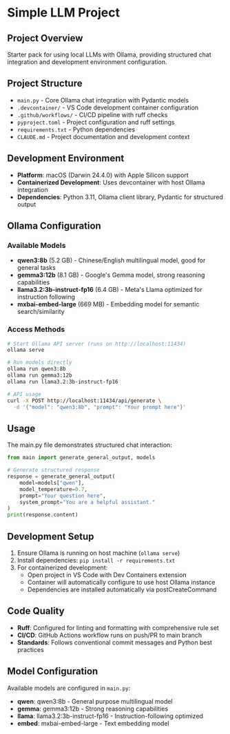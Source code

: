 # Simple LLM Project

## Project Overview
Starter pack for using local LLMs with Ollama, providing structured chat integration and development environment configuration.

## Project Structure
- `main.py` - Core Ollama chat integration with Pydantic models
- `.devcontainer/` - VS Code development container configuration  
- `.github/workflows/` - CI/CD pipeline with ruff checks
- `pyproject.toml` - Project configuration and ruff settings
- `requirements.txt` - Python dependencies
- `CLAUDE.md` - Project documentation and development context

## Development Environment
- **Platform**: macOS (Darwin 24.4.0) with Apple Silicon support
- **Containerized Development**: Uses devcontainer with host Ollama integration
- **Dependencies**: Python 3.11, Ollama client library, Pydantic for structured output

## Ollama Configuration
### Available Models
- **qwen3:8b** (5.2 GB) - Chinese/English multilingual model, good for general tasks
- **gemma3:12b** (8.1 GB) - Google's Gemma model, strong reasoning capabilities
- **llama3.2:3b-instruct-fp16** (6.4 GB) - Meta's Llama optimized for instruction following
- **mxbai-embed-large** (669 MB) - Embedding model for semantic search/similarity

### Access Methods
```bash
# Start Ollama API server (runs on http://localhost:11434)
ollama serve

# Run models directly
ollama run qwen3:8b
ollama run gemma3:12b
ollama run llama3.2:3b-instruct-fp16

# API usage
curl -X POST http://localhost:11434/api/generate \
  -d '{"model": "qwen3:8b", "prompt": "Your prompt here"}'
```

## Usage
The main.py file demonstrates structured chat interaction:
```python
from main import generate_general_output, models

# Generate structured response
response = generate_general_output(
    model=models["qwen"],
    model_temperature=0.7,
    prompt="Your question here",
    system_prompt="You are a helpful assistant."
)
print(response.content)
```

## Development Setup
1. Ensure Ollama is running on host machine (`ollama serve`)
2. Install dependencies: `pip install -r requirements.txt`
3. For containerized development:
   - Open project in VS Code with Dev Containers extension
   - Container will automatically configure to use host Ollama instance
   - Dependencies are installed automatically via postCreateCommand

## Code Quality
- **Ruff**: Configured for linting and formatting with comprehensive rule set
- **CI/CD**: GitHub Actions workflow runs on push/PR to main branch
- **Standards**: Follows conventional commit messages and Python best practices

## Model Configuration
Available models are configured in `main.py`:
- **qwen**: qwen3:8b - General purpose multilingual model
- **gemma**: gemma3:12b - Strong reasoning capabilities  
- **llama**: llama3.2:3b-instruct-fp16 - Instruction-following optimized
- **embed**: mxbai-embed-large - Text embedding model